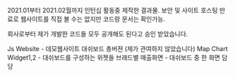 2021.01부터 2021.02월까지 인턴십 활동중 제작한 결과물.
보안 및 사이트 호스팅 만료로 웹사이트를 직접 볼 수는 없지만 코드랑 문서는 확인가능.

회사로부터 제가 개발한 코드들 모두 공개해도 된다고 승인 받았습니다.

Js Website - 데모웹사이트 대쉬보드 총버젼 (제가 관여하지 않았습니다)
Map Chart Widget1,2 - 대쉬보드를 구성하는 위젯들
브래드별 매출화면 - 대쉬보드 중 한 화면 담당
